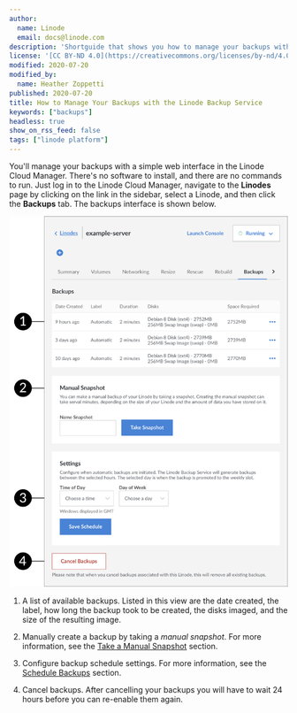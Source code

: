 ```yaml
---
author:
  name: Linode
  email: docs@linode.com
description: 'Shortguide that shows you how to manage your backups with the Linode Backup Service.'
license: '[CC BY-ND 4.0](https://creativecommons.org/licenses/by-nd/4.0)'
modified: 2020-07-20
modified_by:
  name: Heather Zoppetti
published: 2020-07-20
title: How to Manage Your Backups with the Linode Backup Service
keywords: ["backups"]
headless: true
show_on_rss_feed: false
tags: ["linode platform"]
---
```


You'll manage your backups with a simple web interface in the Linode Cloud Manager. There's no software to install, and there are no commands to run. Just log in to the Linode Cloud Manager, navigate to the **Linodes** page by clicking on the link in the sidebar, select a Linode, and then click the **Backups** tab. The backups interface is shown below.

![The Linode Backup Service interface](backups-menu.png "The Linode Backup Service interface")

1. A list of available backups. Listed in this view are the date created, the label, how long the backup took to be created, the disks imaged, and the size of the resulting image.

1. Manually create a backup by taking a *manual snapshot*. For more information, see the [Take a Manual Snapshot](/docs/products/storage/backups/guides/take-a-snapshot/) section.

1. Configure backup schedule settings. For more information, see the [Schedule Backups](/docs/products/storage/backups/guides/schedule/) section.

1. Cancel backups. After cancelling your backups you will have to wait 24 hours before you can re-enable them again.
